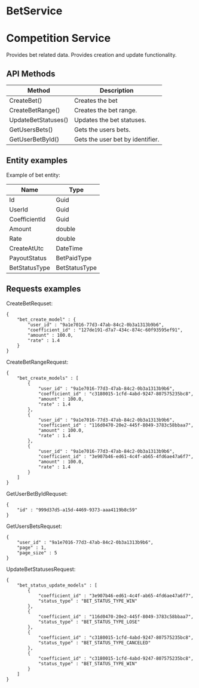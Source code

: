 # BetService

<h1>Competition Service</h1>
Provides bet related data.
Provides creation and update functionality.

<h2>API Methods</h2>

| Method              | Description                      |
| ------------------- | -------------------------------- |
| CreateBet()         | Creates the bet                  |
| CreateBetRange()    | Creates the bet range.           |
| UpdateBetStatuses() | Updates the bet statuses.        |
| GetUsersBets()      | Gets the users bets.             |
| GetUserBetById()    | Gets the user bet by identifier. |

<h2>Entity examples</h2>

Example of bet entity:

| Name           | Type          |
| -------------- | ------------- |
| Id             | Guid          |
| UserId         | Guid          |
| CoefficientId  | Guid          |
| Amount         | double        |
| Rate           | double        |
| CreateAtUtc    | DateTime      |
| PayoutStatus   | BetPaidType   |
| BetStatusType  | BetStatusType |

<h2>Requests examples</h2>
CreateBetRequset:

```
{
	"bet_create_model" : {
		"user_id" : "9a1e7016-77d3-47ab-84c2-0b3a1313b9b6",
		"coefficient_id" : "127de191-d7a7-434c-874c-60f93595ef91",
		"amount" : 100.0,
		"rate" : 1.4
	}
}
```

CreateBetRangeRequest:

```
{
	"bet_create_models" : [
		{
			"user_id" : "9a1e7016-77d3-47ab-84c2-0b3a1313b9b6",
			"coefficient_id" : "c3180015-1cfd-4abd-9247-807575235bc8",
			"amount" : 100.0,
			"rate" : 1.4
		},
		{
			"user_id" : "9a1e7016-77d3-47ab-84c2-0b3a1313b9b6",
			"coefficient_id" : "116d0470-20e2-445f-8049-3783c58bbaa7",
			"amount" : 100.0,
			"rate" : 1.4
		},
		{
			"user_id" : "9a1e7016-77d3-47ab-84c2-0b3a1313b9b6",
			"coefficient_id" : "3e907b46-ed61-4c4f-ab65-4fd6ae47a6f7",
			"amount" : 100.0,
			"rate" : 1.4
		}
	]
}
```

GetUserBetByIdRequset:

```
{
	"id" : "999d37d5-a15d-4469-9373-aaa4119b8c59"
}
```

GetUsersBetsRequset:

```
{
	"user_id" : "9a1e7016-77d3-47ab-84c2-0b3a1313b9b6",
	"page" : 1,
	"page_size" : 5
}
```

UpdateBetStatusesRequest:

```
{
	"bet_status_update_models" : [
		{
			"coefficient_id" : "3e907b46-ed61-4c4f-ab65-4fd6ae47a6f7",
			"status_type" : "BET_STATUS_TYPE_WIN"
		},
		{
			"coefficient_id" : "116d0470-20e2-445f-8049-3783c58bbaa7",
			"status_type" : "BET_STATUS_TYPE_LOSE"
		},
		{
			"coefficient_id" : "c3180015-1cfd-4abd-9247-807575235bc8",
			"status_type" : "BET_STATUS_TYPE_CANCELED"
		},
		{
			"coefficient_id" : "c3180015-1cfd-4abd-9247-807575235bc8",
			"status_type" : "BET_STATUS_TYPE_WIN"
		}
	]
}
```
